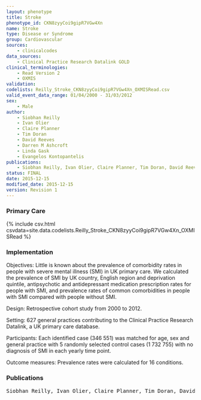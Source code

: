 ```yaml
---
layout: phenotype
title: Stroke
phenotype_id: CKN8zyyCoi9gipR7VGw4Xn
name: Stroke
type: Disease or Syndrome
group: Cardiovascular
sources: 
    - clinicalcodes
data_sources:
    - Clinical Practice Research Datalink GOLD
clinical_terminologies:
    - Read Version 2
    - OXMIS
validation:
codelists: Reilly_Stroke_CKN8zyyCoi9gipR7VGw4Xn_OXMISRead.csv
valid_event_data_range: 01/04/2000 - 31/03/2012 
sex:
    - Male
author:
    - Siobhan Reilly
    - Ivan Olier
    - Claire Planner
    - Tim Doran
    - David Reeves
    - Darren M Ashcroft
    - Linda Gask
    - Evangelos Kontopantelis    
publications:
    - Siobhan Reilly, Ivan Olier, Claire Planner, Tim Doran, David Reeves, Darren M Ashcroft, Linda Gask, Evangelos Kontopantelis, Inequalities in physical comorbidity a longitudinal comparative cohort study of people with severe mental illness in the UK. BMJ Open, 5(e009010), 2015.
status: FINAL
date: 2015-12-15
modified_date: 2015-12-15
version: Revision 1
---
```


### Primary Care

{% include csv.html csvdata=site.data.codelists.Reilly_Stroke_CKN8zyyCoi9gipR7VGw4Xn_OXMISRead %}

### Implementation

Objectives: 
Little is known about the prevalence of comorbidity rates in people with severe mental illness (SMI) in UK primary care. We calculated the prevalence of SMI by UK country, English region and deprivation quintile, antipsychotic and antidepressant medication prescription rates for people with SMI, and prevalence rates of common comorbidities in people with SMI compared with people without SMI.

Design: 
Retrospective cohort study from 2000 to 2012.

Setting: 
627 general practices contributing to the Clinical Practice Research Datalink, a UK primary care database.

Participants: 
Each identified case (346 551) was matched for age, sex and general practice with 5 randomly selected control cases (1 732 755) with no diagnosis of SMI in each yearly time point.

Outcome measures: 
Prevalence rates were calculated for 16 conditions.

### Publications

<pre>
Siobhan Reilly, Ivan Olier, Claire Planner, Tim Doran, David Reeves, Darren M Ashcroft, Linda Gask, Evangelos Kontopantelis, Inequalities in physical comorbidity a longitudinal comparative cohort study of people with severe mental illness in the UK. BMJ Open, 5(e009010), 2015.
</pre>
